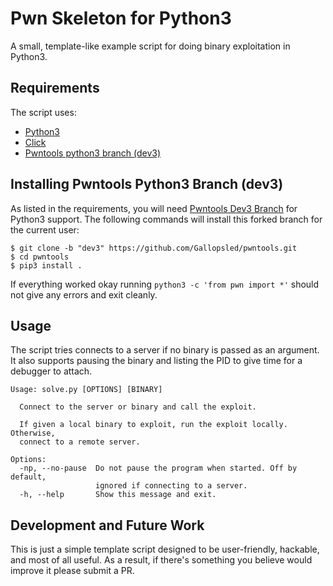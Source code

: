 # Pwn Skeleton for Python3
A small, template-like example script for doing binary exploitation in Python3.

## Requirements
The script uses:
  * [Python3](https://www.python.org)
  * [Click](https://click.palletsprojects.com/en/7.x)
  * [Pwntools python3 branch (dev3)](https://github.com/Gallopsled/pwntools/tree/dev3)
  
## Installing Pwntools Python3 Branch (dev3)
As listed in the requirements, you will need [Pwntools Dev3 Branch](https://github.com/Gallopsled/pwntools/tree/dev3) for Python3 support. The following commands will install this forked branch for the current user:

```
$ git clone -b "dev3" https://github.com/Gallopsled/pwntools.git
$ cd pwntools
$ pip3 install .
```
If everything worked okay running `python3 -c 'from pwn import *'` should not give any errors and exit cleanly.

## Usage
The script tries connects to a server if no binary is passed as an argument. It also supports
pausing the binary and listing the PID to give time for a debugger to attach.

```
Usage: solve.py [OPTIONS] [BINARY]

  Connect to the server or binary and call the exploit.

  If given a local binary to exploit, run the exploit locally. Otherwise,
  connect to a remote server.

Options:
  -np, --no-pause  Do not pause the program when started. Off by default,
                   ignored if connecting to a server.
  -h, --help       Show this message and exit.
```

## Development and Future Work
This is just a simple template script designed to be user-friendly, hackable, and most of all useful.
As a result, if there's something you believe would improve it please submit a PR.
